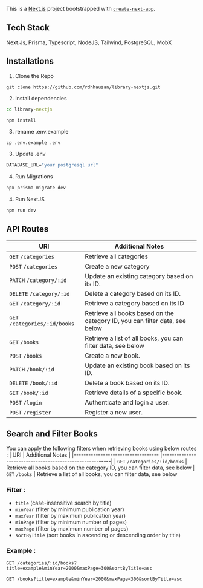 This is a [Next.js](https://nextjs.org/) project bootstrapped with [`create-next-app`](https://github.com/vercel/next.js/tree/canary/packages/create-next-app).

## Tech Stack
Next.Js, Prisma, Typescript, NodeJS, Tailwind, PostgreSQL, MobX

## Installations

1. Clone the Repo 
```git
git clone https://github.com/rdhhauzan/library-nextjs.git
```

2. Install dependencies
```cmd
cd library-nextjs
```
```npm
npm install
```

3. rename .env.example 
```cmd
cp .env.example .env
```

3. Update .env
```cmd
DATABASE_URL="your postgresql url"
```

4. Run Migrations
```cmd
npx prisma migrate dev
```

4. Run NextJS
```cmd
npm run dev
```

## API Routes

|  URI                               | Additional Notes                                                  |
|----------------------------------- |---------------------------------------------------------|
| `GET`     `/categories`            | Retrieve all categories
| `POST`    `/categories`            | Create a new category
| `PATCH`   `/category/:id`          | Update an existing category based on its ID.
| `DELETE`  `/category/:id`          | Delete a category based on its ID.
| `GET`     `/category/:id`          | Retrieve a category based on its ID
| `GET`     `/categories/:id/books`  | Retrieve all books based on the category ID, you can filter data, see below
| `GET`     `/books`                 | Retrieve a list of all books, you can filter data, see below
| `POST`    `/books`                 | Create a new book.
| `PATCH`   `/book/:id`              | Update an existing book based on its ID.
| `DELETE`  `/book/:id`              | Delete a book based on its ID.
| `GET`     `/book/:id`              | Retrieve details of a specific book.
| `POST`    `/login`                 | Authenticate and login a user.
| `POST`    `/register`              | Register a new user.

## Search and Filter Books
You can apply the following filters when retrieving books using below routes :
|  URI                               | Additional Notes                                                  |
|----------------------------------- |---------------------------------------------------------|
| `GET`     `/categories/:id/books`  | Retrieve all books based on the category ID, you can filter data, see below
| `GET`     `/books`                 | Retrieve a list of all books, you can filter data, see below

### Filter :
- `title` (case-insensitive search by title)
- `minYear` (filter by minimum publication year)
- `maxYear` (filter by maximum publication year)
- `minPage` (filter by minimum number of pages)
- `maxPage` (filter by maximum number of pages)
- `sortByTitle` (sort books in ascending or descending order by title)

### Example :
```url
GET /categories/:id/books?title=example&minYear=2000&maxPage=300&sortByTitle=asc
```
```url
GET /books?title=example&minYear=2000&maxPage=300&sortByTitle=asc
```
